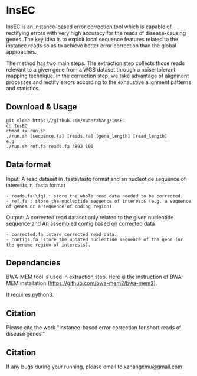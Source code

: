 # InsEC
InsEC is an instance-based error correction tool which is capable of rectifying errors with very high accuracy for the reads of disease-causing genes.
The key idea is to exploit local sequence features related to the instance reads so as to achieve better error correction than the global approaches. 

The method has two main steps.
The extraction step collects those reads relevant to a given gene from a WGS dataset through a noise-tolerant mapping technique.
In the correction step, we take advantage of alignment processes and rectify errors according to the exhaustive alignment patterns and statistics.

## Download & Usage

	git clone https://github.com/xuanrzhang/InsEC
	cd InsEC
	chmod +x run.sh
	./run.sh [sequence.fa] [reads.fa] [gene_length] [read_length]
	e.g 
	./run.sh ref.fa reads.fa 4892 100
  
## Data format
Input: A read dataset in .fasta\fastq format and an nucleotide sequence of interests in .fasta format

	- reads.fa(\fq) : store the whole read data needed to be corrected.
	- ref.fa : store the nucleotide sequence of interests (e.g. a sequence of genes or a sequence of coding region).

Output: A corrected read dataset only related to the given nucleotide sequence and An assembled contig based on corrected data

	- corrected.fa :store corrected read data.
	- contigs.fa :store the updated nucleotide sequence of the gene (or the genome region of interests).

	
## Dependancies
BWA-MEM tool is used in extraction step. Here is the instruction of BWA-MEM installation (https://github.com/bwa-mem2/bwa-mem2).

It requires python3.
	
## Citation
Please cite the work "Instance-based error correction for short reads of disease genes."

## Citation
If any bugs during your running, please email to xzhangxmu@gmail.com
